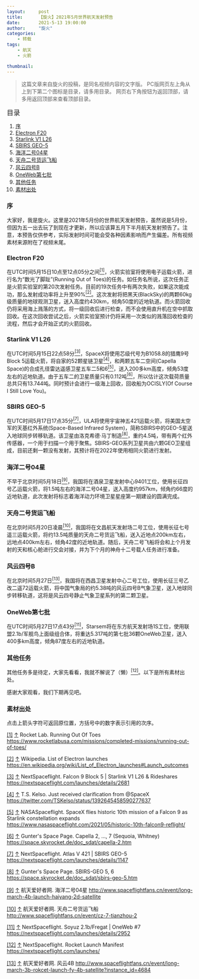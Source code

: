 ```yaml
---
layout:     post
title:      【旋火】2021年5月世界航天发射预告
date:       2021-5-13 19:00:00
author:     "旋火"
categories:
    - 转载
tags:
    - 航天
    - 火箭

thumbnail:
---
```

> 这篇文章来自旋火的投稿，是同名视频内容的文字版。
> PC版网页左上角从上到下第二个图标是目录，请多用目录。
> 网页右下角按钮为返回顶部，请多用返回顶部来查看顶部目录。

<escape><font size=4>目录</font></escape>

1. [序](#序)
2. [Electron F20](#Electron-F20)
3. [Starlink V1 L26](#Starlink-V1-L26)
4. [SBIRS GEO-5](#SBIRS-GEO-5)
5. [海洋二号04星](#海洋二号04星)
6. [天舟二号货运飞船](#天舟二号货运飞船)
7. [风云四号B](#风云四号B)
8. [OneWeb第七批](#OneWeb第七批)
9. [其他任务](#其他任务)
10. [素材出处](#素材出处)

### 序

大家好，我是旋火。这里是2021年5月份的世界航天发射预告，虽然说是5月份，但因为五一出去玩了到现在才更新，所以应该算五月下半月航天发射预告了。注意，本预告仅供参考，实际发射时间可能会受各种因素影响而产生偏差。所有视频素材来源附在了视频末尾。

### Electron F20

在UTC时间5月15日10点至12点05分之间<escape><a name = "ref_1_s"><a href="#ref_1_d"><sup>[1]</sup></a></escape>，火箭实验室将使用电子运载火箭，进行名为“数光了脚趾”(Running Out of Toes)的任务。如任务名所说，这次任务正是火箭实验室的第20次发射任务。目前的19次任务中有两次失败，如果这次能成功，那么发射成功率将上升至90%<escape><a name = "ref_2_s"><a href="#ref_2_d"><sup>[2]</sup></a></escape>。这次发射将把黑天(BlackSky)的两颗60kg级质量的地球观测卫星，送入高度约430km，倾角50度的近地轨道。而火箭回收仍将采用海上溅落的方式，将一级回收后进行检查，而不会使用直升机在空中抓取回收。在这次回收尝试之后，火箭实验室预计仍将采用一次类似的溅落回收检查的流程，然后才会开始正式的火箭回收。

### Starlink V1 L26

在UTC时间5月15日22点58分<escape><a name = "ref_3_s"><a href="#ref_3_d"><sup>[3]</sup></a></escape>，SpaceX将使用芯级代号为B1058.8的猎鹰9号Block 5运载火箭，将自家的52颗星链卫星<escape><a name = "ref_4_s"><a href="#ref_4_d"><sup>[4]</sup></a></escape>，和两颗五车二空间(Capella Space)的合成孔径雷达遥感卫星五车二5和6<escape><a name = "ref_5_s"><a href="#ref_5_d"><sup>[5]</sup></a></escape>，送入200多km高度，倾角53度左右的近地轨道。由于五车二的卫星质量只有0.112吨<escape><a name = "ref_6_s"><a href="#ref_6_d"><sup>[6]</sup></a></escape>，所以估计这次载荷质量总共只有13.744吨。同时预计会进行一级海上回收，回收船为OCISLY(Of Course I Still Love You)。

### SBIRS GEO-5

在UTC时间5月17日17点35分<escape><a name = "ref_7_s"><a href="#ref_7_d"><sup>[7]</sup></a></escape>，ULA将使用宇宙神五421运载火箭，将美国太空军的天基红外系统(Space-Based Infrared System)，简称SBIRS中的GEO-5星送入地球同步转移轨道。该卫星由洛克希德·马丁制造<escape><a name = "ref_8_s"><a href="#ref_8_d"><sup>[8]</sup></a></escape>，重约4.5吨，带有两个红外传感器，一个用于扫描一个用于聚焦。SBIRS-GEO系列卫星共由六颗GEO卫星组成，目前还剩一颗没有发射，其预计将在2022年使用相同火箭进行发射。

### 海洋二号04星

不早于北京时间5月18日<escape><a name = "ref_9_s"><a href="#ref_9_d"><sup>[9]</sup></a></escape>，我国将在酒泉卫星发射中心9401工位，使用长征四号乙运载火箭，将1.5吨左右的海洋二号04星，送入高度约957km，倾角约66度的近地轨道，此次发射将标志着海洋动力环境卫星星座第一期建设的圆满完成。

### 天舟二号货运飞船

在北京时间5月20日凌晨<escape><a name = "ref_10_s"><a href="#ref_10_d"><sup>[10]</sup></a></escape>，我国将在文昌航天发射场二号工位，使用长征七号遥三运载火箭，将约13.5吨质量的天舟二号货运飞船，送入近地点200km左右，远地点400km左右，倾角42度的近地轨道。随后，天舟二号飞船将会和上个月发射的天和核心舱进行交会对接，并为下个月的神舟十二号载人任务进行准备。

### 风云四号B

在北京时间5月27日<escape><a name = "ref_13_s"><a href="#ref_13_d"><sup>[13]</sup></a></escape>，我国将在西昌卫星发射中心二号工位，使用长征三号乙改二遥72运载火箭，将中国气象局的约5.38吨的风云四号B气象卫星，送入地球同步转移轨道，这将是风云四号静止气象卫星系列的第二颗卫星。

### OneWeb第七批

在UTC时间5月27日17点43分<escape><a name = "ref_11_s"><a href="#ref_11_d"><sup>[11]</sup></a></escape>，Starsem将在东方航天发射场1S工位，使用联盟2.1b/军舰鸟上面级组合体，将重达5.317吨的第七批36颗OneWeb卫星，送入400多km高度，倾角87度左右的近地轨道。

### 其他任务

其他任务多是待定，大家先看看，我就不解说了（懒）<escape><a name = "ref_12_s"><a href="#ref_12_d"><sup>[12]</sup></a></escape>。以下是所有素材出处。

感谢大家观看，我们下期再见吧。

### 素材出处

点击上箭头字符可返回原位置，方括号中的数字表示引用的次序。

<escape><a name = "ref_1_d"><a href = "#ref_1_d">[1]</a></a></escape> <escape><a href = "#ref_1_s">↑</a></escape> Rocket Lab. Running Out Of Toes
https://www.rocketlabusa.com/missions/completed-missions/running-out-of-toes/

<escape><a name = "ref_2_d"><a href = "#ref_2_d">[2]</a></a></escape> <escape><a href = "#ref_2_s">↑</a></escape> Wikipedia. List of Electron launches
https://en.wikipedia.org/wiki/List_of_Electron_launches#Launch_outcomes

<escape><a name = "ref_3_d"><a href = "#ref_3_d">[3]</a></a></escape> <escape><a href = "#ref_3_s">↑</a></escape> NextSpaceflight. Falcon 9 Block 5 | Starlink V1 L26 & Rideshares
https://nextspaceflight.com/launches/details/2681

<escape><a name = "ref_4_d"><a href = "#ref_4_d">[4]</a></a></escape> <escape><a href = "#ref_4_s">↑</a></escape> T.S. Kelso. Just received clarification from @SpaceX
https://twitter.com/TSKelso/status/1392645458590277637

<escape><a name = "ref_5_d"><a href = "#ref_5_d">[5]</a></a></escape> <escape><a href = "#ref_5_s">↑</a></escape> NASASpaceflight. SpaceX flies historic 10th mission of a Falcon 9 as Starlink constellation expands
https://www.nasaspaceflight.com/2021/05/historic-10th-falcon9-reflight/

<escape><a name = "ref_6_d"><a href = "#ref_6_d">[6]</a></a></escape> <escape><a href = "#ref_6_s">↑</a></escape> Gunter's Space Page. Capella 2, ..., 7 (Sequoia, Whitney)
https://space.skyrocket.de/doc_sdat/capella-2.htm

<escape><a name = "ref_7_d"><a href = "#ref_7_d">[7]</a></a></escape> <escape><a href = "#ref_7_s">↑</a></escape> NextSpaceflight. Atlas V 421 | SBIRS GEO-5
https://nextspaceflight.com/launches/details/1147

<escape><a name = "ref_8_d"><a href = "#ref_8_d">[8]</a></a></escape> <escape><a href = "#ref_8_s">↑</a></escape> Gunter's Space Page. SBIRS-GEO 5, 6
https://space.skyrocket.de/doc_sdat/sbirs-geo-5.htm

<escape><a name = "ref_9_d"><a href = "#ref_9_d">[9]</a></a></escape> <escape><a href = "#ref_9_s">↑</a></escape> 航天爱好者网. 海洋二号04星
http://www.spaceflightfans.cn/event/long-march-4b-launch-haiyang-2d-satellite

<escape><a name = "ref_10_d"><a href = "#ref_10_d">[10]</a></a></escape> <escape><a href = "#ref_10_s">↑</a></escape> 航天爱好者网. 天舟二号货运飞船
http://www.spaceflightfans.cn/event/cz-7-tianzhou-2

<escape><a name = "ref_11_d"><a href = "#ref_11_d">[11]</a></a></escape> <escape><a href = "#ref_11_s">↑</a></escape> NextSpaceflight. Soyuz 2.1b/Fregat | OneWeb #7
https://nextspaceflight.com/launches/details/2952

<escape><a name = "ref_12_d"><a href = "#ref_12_d">[12]</a></a></escape> <escape><a href = "#ref_12_s">↑</a></escape> NextSpaceflight. Rocket Launch Manifest
https://nextspaceflight.com/launches/

<escape><a name = "ref_13_d"><a href = "#ref_13_d">[13]</a></a></escape> <escape><a href = "#ref_13_s">↑</a></escape>  航天爱好者网. 风云4B
http://www.spaceflightfans.cn/event/long-march-3b-rokcet-launch-fy-4b-satellite?instance_id=4684